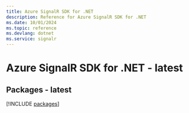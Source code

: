 ```yaml
---
title: Azure SignalR SDK for .NET
description: Reference for Azure SignalR SDK for .NET
ms.date: 10/01/2024
ms.topic: reference
ms.devlang: dotnet
ms.service: signalr
---
```

# Azure SignalR SDK for .NET - latest
## Packages - latest
[!INCLUDE [packages](signalr-index.md)]